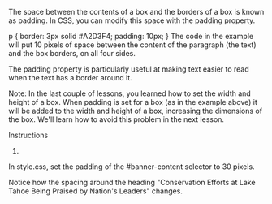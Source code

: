 The space between the contents of a box and the borders of a box is known as padding. In CSS, you can modify this space with the padding property.

p {
  border: 3px solid #A2D3F4;
  padding: 10px;
}
The code in the example will put 10 pixels of space between the content of the paragraph (the text) and the box borders, on all four sides.

The padding property is particularly useful at making text easier to read when the text has a border around it.

Note: In the last couple of lessons, you learned how to set the width and height of a box. When padding is set for a box (as in the example above) it will be added to the width and height of a box, increasing the dimensions of the box. We'll learn how to avoid this problem in the next lesson.

Instructions

1.
In style.css, set the padding of the #banner-content selector to 30 pixels.

Notice how the spacing around the heading "Conservation Efforts at Lake Tahoe Being Praised by Nation's Leaders" changes.
